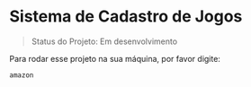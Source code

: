 <h1>Sistema de Cadastro de Jogos</h1>

> Status do Projeto: Em desenvolvimento

Para rodar esse projeto na sua máquina, por favor digite:

```
amazon
```
